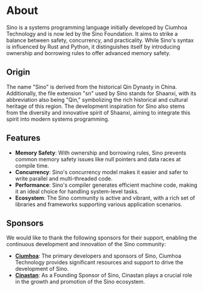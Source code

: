 
# About

Sino is a systems programming language initially developed by Ciumhoa Technology and is now led by the Sino Foundation. It aims to strike a balance between safety, concurrency, and practicality. While Sino's syntax is influenced by Rust and Python, it distinguishes itself by introducing ownership and borrowing rules to offer advanced memory safety.

## Origin

The name "Sino" is derived from the historical Qin Dynasty in China. Additionally, the file extension "sn" used by Sino stands for Shaanxi, with its abbreviation also being "Qin," symbolizing the rich historical and cultural heritage of this region. The development inspiration for Sino also stems from the diversity and innovative spirit of Shaanxi, aiming to integrate this spirit into modern systems programming.

## Features

- **Memory Safety**: With ownership and borrowing rules, Sino prevents common memory safety issues like null pointers and data races at compile time.
- **Concurrency**: Sino's concurrency model makes it easier and safer to write parallel and multi-threaded code.
- **Performance**: Sino's compiler generates efficient machine code, making it an ideal choice for handling system-level tasks.
- **Ecosystem**: The Sino community is active and vibrant, with a rich set of libraries and frameworks supporting various application scenarios.

## Sponsors

We would like to thank the following sponsors for their support, enabling the continuous development and innovation of the Sino community:

- **[Ciumhoa](https://www.ciumhoa.com/)**: The primary developers and sponsors of Sino, Ciumhoa Technology provides significant resources and support to drive the development of Sino.
- **[Cinastan](https://www.cinastan.com/)**: As a Founding Sponsor of Sino, Cinastan plays a crucial role in the growth and promotion of the Sino ecosystem.
